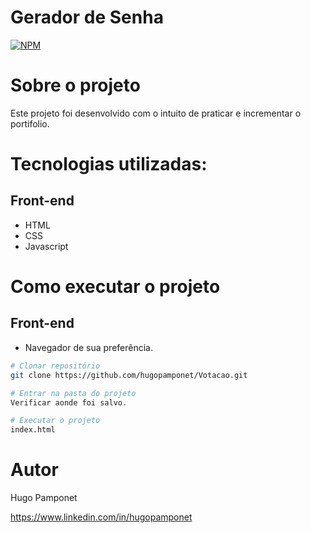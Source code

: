 # Gerador de Senha
[![NPM](https://img.shields.io/npm/l/react)](https://github.com/hugopamponet/Votacao/blob/main/LICENSE)

# Sobre o projeto

Este projeto foi desenvolvido com o intuito de praticar e incrementar o portifolio. 

# Tecnologias utilizadas:

## Front-end
- HTML
- CSS
- Javascript

# Como executar o projeto

## Front-end
- Navegador de sua preferência.

```bash
# Clonar repositório
git clone https://github.com/hugopamponet/Votacao.git

# Entrar na pasta do projeto
Verificar aonde foi salvo.

# Executar o projeto
index.html

```

# Autor
Hugo Pamponet

https://www.linkedin.com/in/hugopamponet